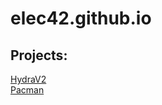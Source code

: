 # elec42.github.io

## Projects:
[HydraV2](https://github.com/Elec42/hydraV2)\
[Pacman](https://github.com/Elec42/Pacman_Game)
